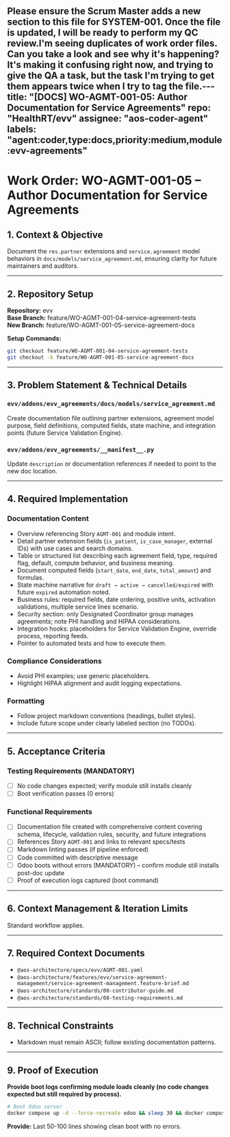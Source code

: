 Please ensure the Scrum Master adds a new section to this file for SYSTEM-001. Once the file is updated, I will be ready to perform my QC review.I'm seeing duplicates of work order files. Can you take a look and see why it's happening? It's making it confusing right now, and trying to give the QA a task, but the task I'm trying to get them appears twice when I try to tag the file.---
title: "[DOCS] WO-AGMT-001-05: Author Documentation for Service Agreements"
repo: "HealthRT/evv"
assignee: "aos-coder-agent"
labels: "agent:coder,type:docs,priority:medium,module:evv-agreements"
---
# Work Order: WO-AGMT-001-05 – Author Documentation for Service Agreements

## 1. Context & Objective

Document the `res.partner` extensions and `service.agreement` model behaviors in `docs/models/service_agreement.md`, ensuring clarity for future maintainers and auditors.

---

## 2. Repository Setup

**Repository:** evv  
**Base Branch:** feature/WO-AGMT-001-04-service-agreement-tests  
**New Branch:** feature/WO-AGMT-001-05-service-agreement-docs

**Setup Commands:**
```bash
git checkout feature/WO-AGMT-001-04-service-agreement-tests
git checkout -b feature/WO-AGMT-001-05-service-agreement-docs
```

---

## 3. Problem Statement & Technical Details

### `evv/addons/evv_agreements/docs/models/service_agreement.md`
Create documentation file outlining partner extensions, agreement model purpose, field definitions, computed fields, state machine, and integration points (future Service Validation Engine).

### `evv/addons/evv_agreements/__manifest__.py`
Update `description` or documentation references if needed to point to the new doc location.

---

## 4. Required Implementation

### Documentation Content
- Overview referencing Story `AGMT-001` and module intent.
- Detail partner extension fields (`is_patient`, `is_case_manager`, external IDs) with use cases and search domains.
- Table or structured list describing each agreement field, type, required flag, default, compute behavior, and business meaning.
- Document computed fields (`start_date`, `end_date`, `total_amount`) and formulas.
- State machine narrative for `draft → active → cancelled/expired` with future `expired` automation noted.
- Business rules: required fields, date ordering, positive units, activation validations, multiple service lines scenario.
- Security section: only Designated Coordinator group manages agreements; note PHI handling and HIPAA considerations.
- Integration hooks: placeholders for Service Validation Engine, override process, reporting feeds.
- Pointer to automated tests and how to execute them.

### Compliance Considerations
- Avoid PHI examples; use generic placeholders.
- Highlight HIPAA alignment and audit logging expectations.

### Formatting
- Follow project markdown conventions (headings, bullet styles).
- Include future scope under clearly labeled section (no TODOs).

---

## 5. Acceptance Criteria

### Testing Requirements (MANDATORY)
- [ ] No code changes expected; verify module still installs cleanly
- [ ] Boot verification passes (0 errors)

### Functional Requirements
- [ ] Documentation file created with comprehensive content covering schema, lifecycle, validation rules, security, and future integrations
- [ ] References Story `AGMT-001` and links to relevant specs/tests
- [ ] Markdown linting passes (if pipeline enforced)
- [ ] Code committed with descriptive message
- [ ] Odoo boots without errors (MANDATORY) – confirm module still installs post-doc update
- [ ] Proof of execution logs captured (boot command)

---

## 6. Context Management & Iteration Limits

Standard workflow applies.

---

## 7. Required Context Documents

- `@aos-architecture/specs/evv/AGMT-001.yaml`
- `@aos-architecture/features/evv/service-agreement-management/service-agreement-management.feature-brief.md`
- `@aos-architecture/standards/00-contributor-guide.md`
- `@aos-architecture/standards/08-testing-requirements.md`

---

## 8. Technical Constraints

- Markdown must remain ASCII; follow existing documentation patterns.

---

## 9. Proof of Execution

**Provide boot logs confirming module loads cleanly (no code changes expected but still required by process).**

```bash
# Boot Odoo server
docker compose up -d --force-recreate odoo && sleep 30 && docker compose logs --tail="100" odoo
```
**Provide:** Last 50-100 lines showing clean boot with no errors.



